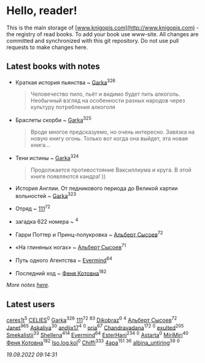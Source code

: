 # Hello, reader!
This is the main storage of [www.knigopis.com](http://www.knigopis.com) - the registry of read books.
To add your book use www-site. All changes are committed and synchronized with this git repository.
Do not use pull requests to make changes here.


## Latest books with notes
* Краткая история пьянства ~ [Garka](users/115/115753719718250012620-google)<sup>326</sup>
    > Человечество пило, пьёт и видимо будет пить алкоголь. Необычный взгляд на особенности разных народов через культуру потребления алкоголя

* Браслеты скорби ~ [Garka](users/115/115753719718250012620-google)<sup>325</sup>
    > Вроде многое предсказуемо, но очень интересно. Завязка на новую книгу огонь. Только вот когда она выйдет, эта новая книга...

* Тени истины ~ [Garka](users/115/115753719718250012620-google)<sup>324</sup>
    > Продолжается противостояние Ваксиллиума и круга. В этой книге появляются кандра! ))

* История Англии. От ледникового периода до Великой хартии вольностей ~ [Garka](users/115/115753719718250012620-google)<sup>323</sup>

* Отряд ~ [111](users/309/309238388536274478-mailru)<sup>72</sup>

* загадка 622 номера ~ [](users/101/101368518035734751027-google)<sup>4</sup>

* Гарри Поттер и Принц-полукровка ~ [Альберт Сысоев](users/474/47446642-vkontakte)<sup>72</sup>

* «На глиняных ногах» ~ [Альберт Сысоев](users/474/47446642-vkontakte)<sup>71</sup>

* Путь одного Агентства ~ [Evermind](users/302/302928912-vkontakte)<sup>64</sup>

* Последний ход ~ [Феня Котовна](users/109/109746193906459706720-google)<sup>182</sup>


_More notes [here](latest_books_with_notes.md)._


## Latest users
[ceres1t](users/100/100546060776709792770-google)<sup>5</sup> 
[CELIES](users/216/21699811-yandex)<sup>0</sup> 
[Garka](users/115/115753719718250012620-google)<sup>326</sup> 
[111](users/309/309238388536274478-mailru)<sup>72</sup> 
[](users/153/1537586159620888-facebook)<sup>83</sup> 
[Dikobraz](users/104/104735674681844430637-google)<sup>0</sup> 
[](users/101/101368518035734751027-google)<sup>4</sup> 
[Альберт Сысоев](users/474/47446642-vkontakte)<sup>72</sup> 
[Janet](users/108/108113656204404967440-google)<sup>965</sup> 
[Askaliya](users/326/326783541-vkontakte)<sup>30</sup> 
[andjix17](users/111/111107669790056792515-google)<sup>4</sup> 
[](users/148/148005894-vkontakte)<sup>0</sup> 
[pria](users/128/128917939-vkontakte)<sup>67</sup> 
[Chandravadana](users/105/105866022348292919948-google)<sup>172</sup> 
[](users/488/48865699271604935-mailru)<sup>0</sup> 
[exulted](users/100/100599204551896265722-google)<sup>205</sup> 
[Smekalistii](users/864/86487125-vkontakte)<sup>33</sup> 
[Shellena](users/134/13413591548892934957-mailru)<sup>414</sup> 
[Evermind](users/302/302928912-vkontakte)<sup>64</sup> 
[EsterHani](users/305/30558181-vkontakte)<sup>234</sup> 
[](users/103/103781112563355048893-google)<sup>0</sup> 
[Astarta](users/109/109681260016308244905-google)<sup>0</sup> 
[MiriMiri](users/106/106107989792957993574-google)<sup>40</sup> 
[Феня Котовна](users/109/109746193906459706720-google)<sup>182</sup> 
[Iso.log.kol](users/113/113724398602793467597-google)<sup>0</sup> 
[Chiffi](users/105/105831994080785626680-google)<sup>333</sup> 
[4apa](users/117/117392596378069249667-google)<sup>151</sup> 
[](users/118/118248226132797004598-google)<sup>36</sup> 
[albina_untiring](users/257/2579695-vkontakte)<sup>39</sup> 
[](users/115/115449770062296431749-google)<sup>0</sup> 


_19.09.2022 09:14:31_
